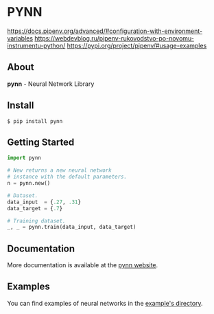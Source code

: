 # PYNN

https://docs.pipenv.org/advanced/#configuration-with-environment-variables
https://webdevblog.ru/pipenv-rukovodstvo-po-novomu-instrumentu-python/
https://pypi.org/project/pipenv/#usage-examples

## About

**pynn** - Neural Network Library

## Install

```shell
$ pip install pynn
```

## Getting Started

```python
import pynn

# New returns a new neural network
# instance with the default parameters.
n = pynn.new()

# Dataset.
data_input  = {.27, .31}
data_target = {.7}

# Training dataset.
_, _ = pynn.train(data_input, data_target)
```

## Documentation

More documentation is available at the [pynn website](https://teratron.github.io/pynn).

## Examples

You can find examples of neural networks in the 
[example's directory](https://github.com/teratron/pynn/tree/master/examples).
